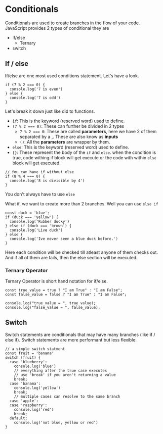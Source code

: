 # Conditionals

Conditionals are used to create branches in the flow of your code. JavaScript provides 2 types of conditional they are

- If/else
  - Ternary
- switch

## If / else

If/else are one most used conditions statement. Let's have a look.

```javascript,editable
if (7 % 2 === 0) {
  console.log('7 is even')
} else {
  console.log('7 is odd')
}
```

Let's break it down just like did to functions.

- `if`: This is the keyword (reserved word) used to define.
- `(7 % 2 === 0)`: These can further be divided in 2 types
  - `7 % 2 === 0`: These are called **parameters**, here we have 2 of them separated by a **,**. These are also know as **inputs**
  - `()`: All the **parameters** are wrapper by them.
- `else`: This is the keyword (reserved word) used to define.
- `{}`: These represent the body of the `if` and `else`. when the condition is true, code withing if block will get execute or the code with within `else` block will get executed.

```javascript,editable
// You can have if without else
if (8 % 4 === 0) {
  console.log('8 is divisible by 4')
}
```

You don't always have to use `else`

What if, we want to create more than 2 branches. Well you can use `else if`

```javascript,editable
const duck = 'blue';
if (duck === 'yellow') {
  console.log('Rubber ducky')
} else if (duck === 'brown') {
  console.log('Live duck')
} else {
  console.log('Ive never seen a blue duck before.')
}
```

Here each condition will be checked till atleast anyone of them checks out. And if all of them are fails, then the else section will be executed.

### Ternary Operator

Ternary Operator is short hand notation for if/else.

```javascript,editable
const true_value = true ? "I am True" : "I am False";
const false_value = false ? "I am True" : "I am False";

console.log("true_value = ", true_value);
console.log("false_value = ", false_value);

```

## Switch

Switch statements are conditionals that may have many branches (like if / else if).
Switch statements are more performant but less flexible.

```javascript,editable
// a simple switch statment
const fruit = 'banana'
switch (fruit) {
  case 'blueberry':
    console.log('blue')
    // everything after the true case executes
    // use 'break' if you aren't returning a value
    break;
  case 'banana':
    console.log('yellow')
    break;
    // multiple cases can resolve to the same branch
  case 'apple':
  case 'raspberry':
    console.log('red')
    break;
  default:
    console.log('not blue, yellow or red')
}
```

